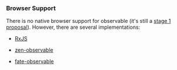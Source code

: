 ### Browser Support ###

There is no native browser support for observable (it's still a [stage
1 proposal][proposal]).  However, there are several implementations:

  * [RxJS](https://rxjs-dev.firebaseapp.com/)

  * [zen-observable](https://github.com/zenparsing/zen-observable)

  * [fate-observable](https://github.com/shanewholloway/node-fate-observable)


[proposal]: https://github.com/tc39/proposal-observable
